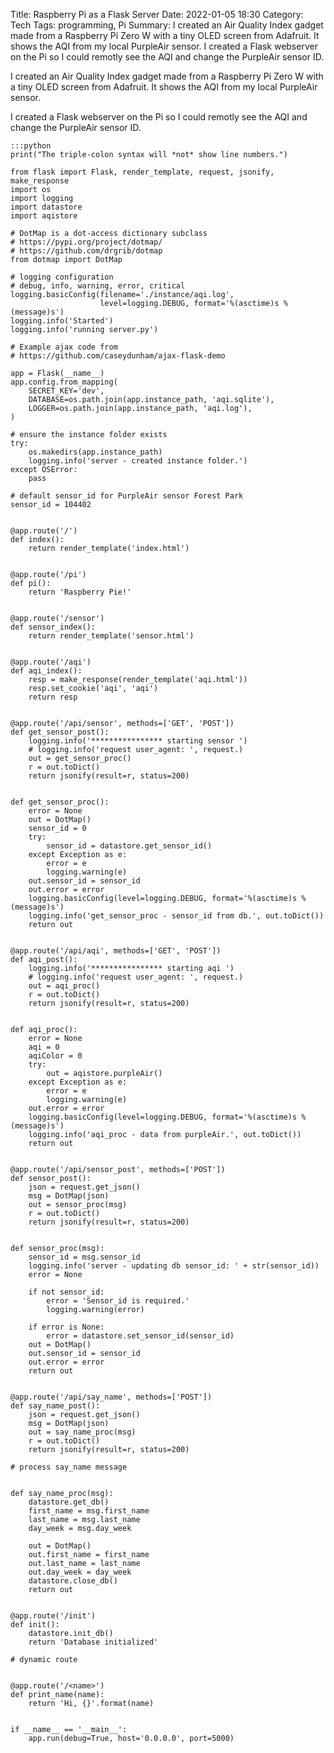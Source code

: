 Title: Raspberry Pi as a Flask Server
Date: 2022-01-05 18:30
Category: Tech
Tags: programming, Pi
Summary: I created an Air Quality Index gadget made from a Raspberry Pi Zero W with a tiny OLED screen from Adafruit. It shows the AQI from my local PurpleAir sensor. I created a Flask webserver on the Pi so I could remotly see the AQI and change the PurpleAir sensor ID.

I created an Air Quality Index gadget made from a Raspberry Pi Zero W with a tiny OLED screen from Adafruit. It shows the AQI from my local PurpleAir sensor. 

I created a Flask webserver on the Pi so I could remotly see the AQI and change the PurpleAir sensor ID.



    :::python
    print("The triple-colon syntax will *not* show line numbers.")

    from flask import Flask, render_template, request, jsonify, make_response
    import os
    import logging
    import datastore
    import aqistore

    # DotMap is a dot-access dictionary subclass
    # https://pypi.org/project/dotmap/
    # https://github.com/drgrib/dotmap
    from dotmap import DotMap

    # logging configuration
    # debug, info, warning, error, critical
    logging.basicConfig(filename='./instance/aqi.log',
                        level=logging.DEBUG, format='%(asctime)s %(message)s')
    logging.info('Started')
    logging.info('running server.py')

    # Example ajax code from
    # https://github.com/caseydunham/ajax-flask-demo

    app = Flask(__name__)
    app.config.from_mapping(
        SECRET_KEY='dev',
        DATABASE=os.path.join(app.instance_path, 'aqi.sqlite'),
        LOGGER=os.path.join(app.instance_path, 'aqi.log'),
    )

    # ensure the instance folder exists
    try:
        os.makedirs(app.instance_path)
        logging.info('server - created instance folder.')
    except OSError:
        pass

    # default sensor_id for PurpleAir sensor Forest Park
    sensor_id = 104402


    @app.route('/')
    def index():
        return render_template('index.html')


    @app.route('/pi')
    def pi():
        return 'Raspberry Pie!'


    @app.route('/sensor')
    def sensor_index():
        return render_template('sensor.html')


    @app.route('/aqi')
    def aqi_index():
        resp = make_response(render_template('aqi.html'))
        resp.set_cookie('aqi', 'aqi')
        return resp


    @app.route('/api/sensor', methods=['GET', 'POST'])
    def get_sensor_post():
        logging.info('**************** starting sensor ')
        # logging.info('request user_agent: ', request.)
        out = get_sensor_proc()
        r = out.toDict()
        return jsonify(result=r, status=200)


    def get_sensor_proc():
        error = None
        out = DotMap()
        sensor_id = 0
        try:
            sensor_id = datastore.get_sensor_id()
        except Exception as e:
            error = e
            logging.warning(e)
        out.sensor_id = sensor_id
        out.error = error
        logging.basicConfig(level=logging.DEBUG, format='%(asctime)s %(message)s')
        logging.info('get_sensor_proc - sensor_id from db.', out.toDict())
        return out


    @app.route('/api/aqi', methods=['GET', 'POST'])
    def aqi_post():
        logging.info('**************** starting aqi ')
        # logging.info('request user_agent: ', request.)
        out = aqi_proc()
        r = out.toDict()
        return jsonify(result=r, status=200)


    def aqi_proc():
        error = None
        aqi = 0
        aqiColor = 0
        try:
            out = aqistore.purpleAir()
        except Exception as e:
            error = e
            logging.warning(e)
        out.error = error
        logging.basicConfig(level=logging.DEBUG, format='%(asctime)s %(message)s')
        logging.info('aqi_proc - data from purpleAir.', out.toDict())
        return out


    @app.route('/api/sensor_post', methods=['POST'])
    def sensor_post():
        json = request.get_json()
        msg = DotMap(json)
        out = sensor_proc(msg)
        r = out.toDict()
        return jsonify(result=r, status=200)


    def sensor_proc(msg):
        sensor_id = msg.sensor_id
        logging.info('server - updating db sensor_id: ' + str(sensor_id))
        error = None

        if not sensor_id:
            error = 'Sensor_id is required.'
            logging.warning(error)

        if error is None:
            error = datastore.set_sensor_id(sensor_id)
        out = DotMap()
        out.sensor_id = sensor_id
        out.error = error
        return out


    @app.route('/api/say_name', methods=['POST'])
    def say_name_post():
        json = request.get_json()
        msg = DotMap(json)
        out = say_name_proc(msg)
        r = out.toDict()
        return jsonify(result=r, status=200)

    # process say_name message


    def say_name_proc(msg):
        datastore.get_db()
        first_name = msg.first_name
        last_name = msg.last_name
        day_week = msg.day_week

        out = DotMap()
        out.first_name = first_name
        out.last_name = last_name
        out.day_week = day_week
        datastore.close_db()
        return out


    @app.route('/init')
    def init():
        datastore.init_db()
        return 'Database initialized'

    # dynamic route


    @app.route('/<name>')
    def print_name(name):
        return 'Hi, {}'.format(name)


    if __name__ == '__main__':
        app.run(debug=True, host='0.0.0.0', port=5000)

